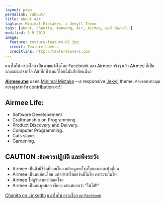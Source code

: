 ```yaml
---
layout: page
permalink: /about/
title: About Air
tagline: Minimal Mistakes, a Jekyll Theme
tags: [about, Chanita, Anuwong, Air, Airmee, แมวใบไม้ครองโลก]
modified: 9-9-2013
image:
  feature: texture-feature-02.jpg
  credit: Texture Lovers
  creditlink: http://texturelovers.com
---
```


แมวใบไม้ ครองโลก เป็นนามแฝงในโลก Facebook ของ Airmee  จริงๆ แล้ว Airmee ก็เป็นนามแฝงมาจากชื่อ Air อีกที
แหมก็โลกนี้มันซับซ้อนนี่นา     
  
  
[**Airmee.me**](http://airemee.me) uses [Minimal Mistake](http://mademistakes.com/articles/minimal-mistakes-jekyll-theme/) --a responsive [Jekyll](http://jekyllrb.com/) theme. ต้องขอบพระคุณอย่างสูงสำหรับ contribution ฮะ!!

## Airmee Life:

* Software Developement
* Craftmanship on Programming.
* Product Discovery and Delivery.
* Computer Programming.
* Cats slave.
* Gardening.

## CAUTION :ข้อควรปฏิบัติ และพึงระวัง

* Airmee เป็นสิ่งมีชีวิตที่อ่อนไหว แม้จะดูกระโชกโฮกฮากและป่าเถื่อน 
* Airmee เป็นคนอ่อนโยน แต่อย่าทำให้แอร์หมีโมโห เพราะจะโมโห
* Airmee ไม่ดุร้าย และปลอดโรค
* Airmee เป็นคนพูดน้อย เงียบๆ แต่แม่บอกว่า "ไม่ใช่!!"

<a markdown="0" href="http://linkedin.com/in/chanita" class="btn">Chanita on LinkedIn</a>
<a markdown="0" href="http://www.facebook.com/chanita.py" class="btn">แมวใบไม้ ครองโลก <small>on Facebook</small></a>


